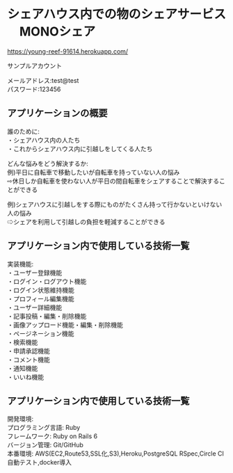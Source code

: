 # シェアハウス内での物のシェアサービス 　MONOシェア
https://young-reef-91614.herokuapp.com/  

サンプルアカウント  

メールアドレス:test@test  
パスワード:123456  

## アプリケーションの概要

誰のために:  
・シェアハウス内の人たち  
・これからシェアハウス内に引越しをしてくる人たち  

どんな悩みをどう解決するか:  
例)平日に自転車で移動したいが自転車を持っていない人の悩み  
⇨休日しか自転車を使わない人が平日の間自転車をシェアすることで解決することができる  

例)シェアハウスに引越しをする際にものがたくさん持って行かないといけない人の悩み  
⇨シェアを利用して引越しの負担を軽減することができる  

## アプリケーション内で使用している技術一覧

実装機能:  
・ユーザー登録機能  
・ログイン・ログアウト機能  
・ログイン状態維持機能  
・プロフィール編集機能  
・ユーザー詳細機能  
・記事投稿・編集・削除機能  
・画像アップロード機能・編集・削除機能  
・ページネーション機能  
・検索機能  
・申請承認機能  
・コメント機能  
・通知機能  
・いいね機能  

## アプリケーション内で使用している技術一覧

開発環境:  
プログラミング言語: Ruby  
フレームワーク: Ruby on Rails 6  
バージョン管理: Git/GitHub  
本番環境: AWS(EC2,Route53,SSL化,S3),Heroku,PostgreSQL
RSpec,Circle CI 自動テスト,docker導入  
